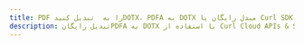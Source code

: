 ---title: PDF را به  تبدیل کنیدDOTX، PDFA به DOTX مبدل رایگان یا Curl SDKdescription: تبدیل رایگانPDFA به DOTX با استفاده از Curl Cloud APIs & SDK همچنین اسناد PDF را در Cloud ایجاد، ویرایش و رندر کنید.---
